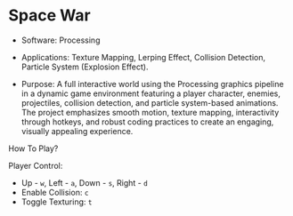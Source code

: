 # Space War

* Software: Processing

* Applications: Texture Mapping, Lerping Effect, Collision Detection, Particle System (Explosion Effect).

* Purpose:
A full interactive world using the Processing graphics pipeline in a dynamic game environment featuring a player character, enemies, projectiles, collision detection, and particle system-based animations. The project emphasizes smooth motion, texture mapping, interactivity through hotkeys, and robust coding practices to create an engaging, visually appealing experience.

How To Play?

Player Control: 
* Up - `w`, Left - `a`, Down - `s`, Right - `d`
* Enable Collision: `c`
* Toggle Texturing: `t`
